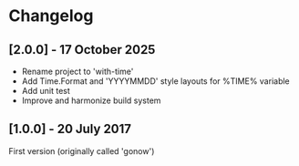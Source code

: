 # Changelog

## [2.0.0] - 17 October 2025

* Rename project to 'with-time'
* Add Time.Format and 'YYYYMMDD' style layouts for %TIME% variable
* Add unit test
* Improve and harmonize build system

## [1.0.0] - 20 July 2017

First version (originally called 'gonow')
